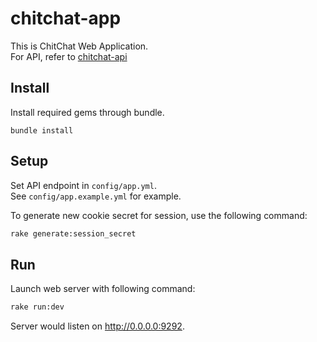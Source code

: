# chitchat-app

This is ChitChat Web Application.  
For API, refer to [chitchat-api](https://github.com/nthu-servsec-crypto-delta/chitchat-api)

## Install
Install required gems through bundle.

```
bundle install
```

## Setup
Set API endpoint in `config/app.yml`.  
See `config/app.example.yml` for example.

To generate new cookie secret for session, use the following command:  
```bash
rake generate:session_secret
```

## Run
Launch web server with following command:

```bash
rake run:dev
```

Server would listen on http://0.0.0.0:9292.